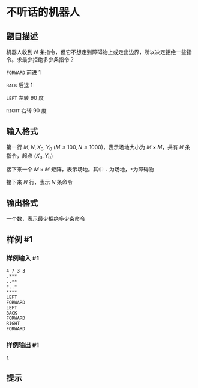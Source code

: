 # 不听话的机器人

## 题目描述

机器人收到 $N$ 条指令，但它不想走到障碍物上或走出边界，所以决定拒绝一些指令。求最少拒绝多少条指令？

`FORWARD` 前进 $1$

`BACK` 后退 $1$

`LEFT` 左转 $90$ 度

`RIGHT` 右转 $90$ 度


## 输入格式

第一行 $M,N,X_0,Y_0$ ($M\le 100,N\le 1000$)，表示场地大小为 $M\times M$，共有 $N$ 条指令，起点 $(X_0,Y_0)$

接下来一个 $M\times M$ 矩阵，表示场地。其中 `.` 为场地，`*`为障碍物

接下来 $N$ 行，表示 $N$ 条命令


## 输出格式

一个数，表示最少拒绝多少条命令


## 样例 #1

### 样例输入 #1
```
4 7 3 3
.***
..**
*..*
****
LEFT
FORWARD
LEFT
BACK
FORWARD
RIGHT
FORWARD
```

### 样例输出 #1

```
1
```

## 提示


